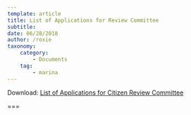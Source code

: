 ```yaml
---
template: article
title: List of Applications for Review Committee
subtitle: 
date: 06/28/2018
author: /roxie
taxonomy:
    category:
        - Documents
    tag:
        - marina
---
```


Download: [List of Applications for Citizen Review Committee](06.28.2018-LIST-OF-APPLICANTS-FOR-CITIZENS-REVIEW-COMMITTEE.docx)

===


